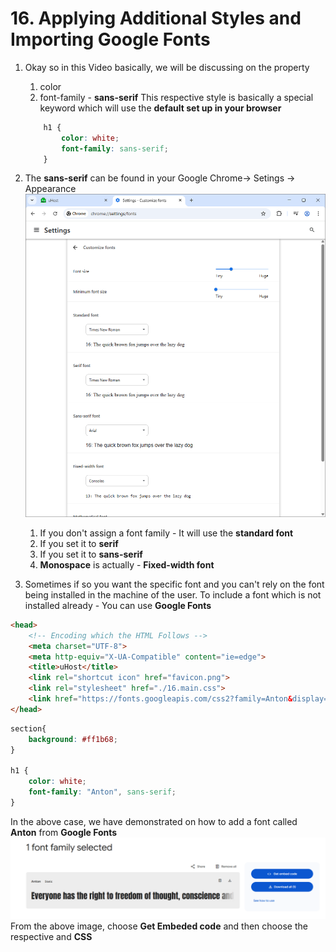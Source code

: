 # 16. Applying Additional Styles and Importing Google Fonts

1. Okay so in this Video basically, we will be discussing on the property 
    1. color
    2. font-family - **sans-serif** This respective style is basically a special keyword which will use the **default set up in your browser**
    ```CSS
        h1 {
            color: white;
            font-family: sans-serif;
        }
    ```
2. The **sans-serif** can be found in your Google Chrome-> Setings -> Appearance
![Default Font In Chrome](./images/Default_Font_In_Chrome.png)
    1. If you don't assign a font family - It will use the **standard font**
    2. If you set it to **serif**
    3. If you set it to **sans-serif**
    4. **Monospace** is actually - **Fixed-width font**

3. Sometimes if so you want the specific font and you can't rely on the font being installed in the machine of the user. To include a font which is not installed already - You can use **Google Fonts**
```HTML
<head>
    <!-- Encoding which the HTML Follows -->
    <meta charset="UTF-8">
    <meta http-equiv="X-UA-Compatible" content="ie=edge">
    <title>uHost</title>
    <link rel="shortcut icon" href="favicon.png">
    <link rel="stylesheet" href="./16.main.css">
    <link href="https://fonts.googleapis.com/css2?family=Anton&display=swap" rel="stylesheet">
</head>
```
```CSS
section{
    background: #ff1b68;
}

h1 {
    color: white;
    font-family: "Anton", sans-serif;
}
```
In the above case, we have demonstrated on how to add a font called **Anton** from **Google Fonts**
![Adding Google Fonts](./images/Adding%20Google%20Fonts.png)    
From the above image, choose **Get Embeded code** and then choose the respective **<link>** and **CSS**


